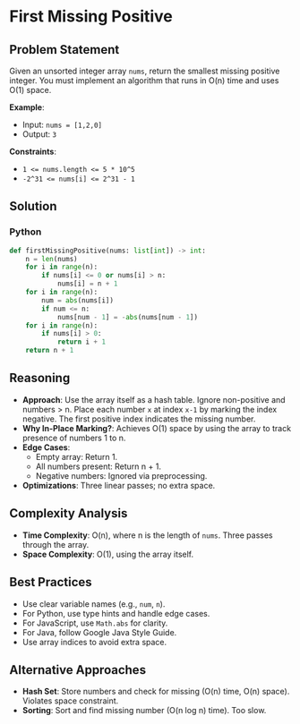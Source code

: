 # First Missing Positive

## Problem Statement
Given an unsorted integer array `nums`, return the smallest missing positive integer. You must implement an algorithm that runs in O(n) time and uses O(1) space.

**Example**:
- Input: `nums = [1,2,0]`
- Output: `3`

**Constraints**:
- `1 <= nums.length <= 5 * 10^5`
- `-2^31 <= nums[i] <= 2^31 - 1`

## Solution

### Python
```python
def firstMissingPositive(nums: list[int]) -> int:
    n = len(nums)
    for i in range(n):
        if nums[i] <= 0 or nums[i] > n:
            nums[i] = n + 1
    for i in range(n):
        num = abs(nums[i])
        if num <= n:
            nums[num - 1] = -abs(nums[num - 1])
    for i in range(n):
        if nums[i] > 0:
            return i + 1
    return n + 1
```

## Reasoning
- **Approach**: Use the array itself as a hash table. Ignore non-positive and numbers > n. Place each number `x` at index `x-1` by marking the index negative. The first positive index indicates the missing number.
- **Why In-Place Marking?**: Achieves O(1) space by using the array to track presence of numbers 1 to n.
- **Edge Cases**:
  - Empty array: Return 1.
  - All numbers present: Return n + 1.
  - Negative numbers: Ignored via preprocessing.
- **Optimizations**: Three linear passes; no extra space.

## Complexity Analysis
- **Time Complexity**: O(n), where n is the length of `nums`. Three passes through the array.
- **Space Complexity**: O(1), using the array itself.

## Best Practices
- Use clear variable names (e.g., `num`, `n`).
- For Python, use type hints and handle edge cases.
- For JavaScript, use `Math.abs` for clarity.
- For Java, follow Google Java Style Guide.
- Use array indices to avoid extra space.

## Alternative Approaches
- **Hash Set**: Store numbers and check for missing (O(n) time, O(n) space). Violates space constraint.
- **Sorting**: Sort and find missing number (O(n log n) time). Too slow.